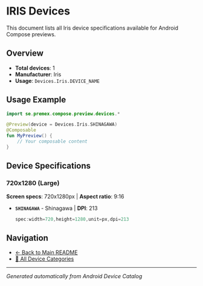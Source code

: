 # IRIS Devices

This document lists all Iris device specifications available for Android Compose previews.

## Overview

- **Total devices**: 1
- **Manufacturer**: Iris
- **Usage**: `Devices.Iris.DEVICE_NAME`

## Usage Example

```kotlin
import se.premex.compose.preview.devices.*

@Preview(device = Devices.Iris.SHINAGAWA)
@Composable
fun MyPreview() {
    // Your composable content
}
```

## Device Specifications

### 720x1280 (Large)

**Screen specs**: 720x1280px | **Aspect ratio**: 9:16

- **`SHINAGAWA`** - Shinagawa | **DPI**: 213
  ```kotlin
  spec:width=720,height=1280,unit=px,dpi=213
  ```

## Navigation

- [← Back to Main README](../../README.md)
- [📱 All Device Categories](../README.md)

---
*Generated automatically from Android Device Catalog*
